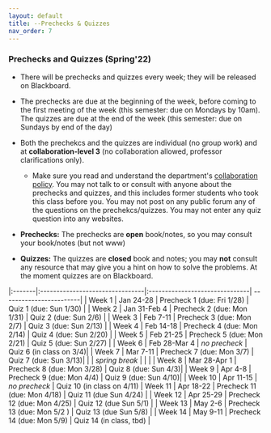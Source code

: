 ```yaml
---
layout: default 
title: --Prechecks & Quizzes
nav_order: 7
---
```



### Prechecks and Quizzes (Spring'22)

* There will be prechecks and quizzes every week; they  will be released on Blackboard. 

* The prechecks are due at the beginning of the week, before coming to the first meeting of the week (this semester: due on Mondays by 10am).  The quizzes are due at the end of the week (this semester: due on Sundays by end of the day)

* Both the prechekcs and the quizzes are individual (no group work) and  at __collaboration-level 3__ (no collaboration allowed, professor clarifications only).  
    *  Make sure you read and understand the department's [collaboration policy](https://turing.bowdoin.edu/dept/collab.php). You may not talk to or consult with anyone about the prechecks and quizzes, and this includes former students who took this class before you. You may not post on any public forum any of the questions on the prechekcs/quizzes. You may not enter any quiz question into any websites.  

*  __Prechecks:__ The prechecks are __open__ book/notes, so you may consult your book/notes (but not www) 

* __Quizzes:__ The quizzes are __closed__ book and notes; you may __not__ consult any resource that may give you a hint on how to solve the problems.  At the moment quizzes are on Blackboard.


|:-------|:--------------------------------|:-------------------------------| ------------------------|
| Week 1 | Jan 24-28                       | Precheck 1   (due: Fri 1/28)   | Quiz 1  (due: Sun 1/30) | 
| Week 2 | Jan 31-Feb 4                    | Precheck 2   (due: Mon 1/31)    | Quiz 2  (due: Sun 2/6) | 
| Week 3 | Feb 7-11                        | Precheck 3   (due: Mon 2/7)   | Quiz 3  (due: Sun 2/13) |
| Week 4 | Feb 14-18                       | Precheck 4   (due: Mon 2/14)   | Quiz 4  (due: Sun 2/20) |
| Week 5 | Feb 21-25                       | Precheck 5   (due: Mon 2/21)   | Quiz 5  (due: Sun 2/27) |
| Week 6 | Feb 28-Mar 4                    | _no precheck_                  | Quiz 6  (in class on 3/4)|
| Week 7 | Mar 7-11                        |  Precheck 7  (due: Mon 3/7)  | Quiz 7  (due: Sun 3/13)|
|         | _spring break_                 |                              |                        | 
| Week 8 | Mar 28-Apr 1                    |  Precheck  8 (due: Mon 3/28)   | Quiz 8  (due: Sun 4/3)|
| Week 9 | Apr 4-8                         |  Precheck  9 (due: Mon 4/4)    | Quiz 9  (due: Sun 4/10)|
| Week 10 | Apr 11-15                      | _no precheck_                  | Quiz 10 (in class on 4/11)
| Week 11 | Apr 18-22                      | Precheck  11  (due: Mon 4/18)  | Quiz 11 (due Sun 4/24) |
| Week 12 | Apr 25-29                      | Precheck  12  (due: Mon 4/25)  | Quiz 12 (due Sun 5/1) |
| Week 13 | May 2-6                        | Precheck 13 (due: Mon 5/2 )   | Quiz 13 (due Sun 5/8)  |
| Week 14 | May 9-11                       | Precheck  14  (due: Mon 5/9)   | Quiz 14 (in class, tbd) |



